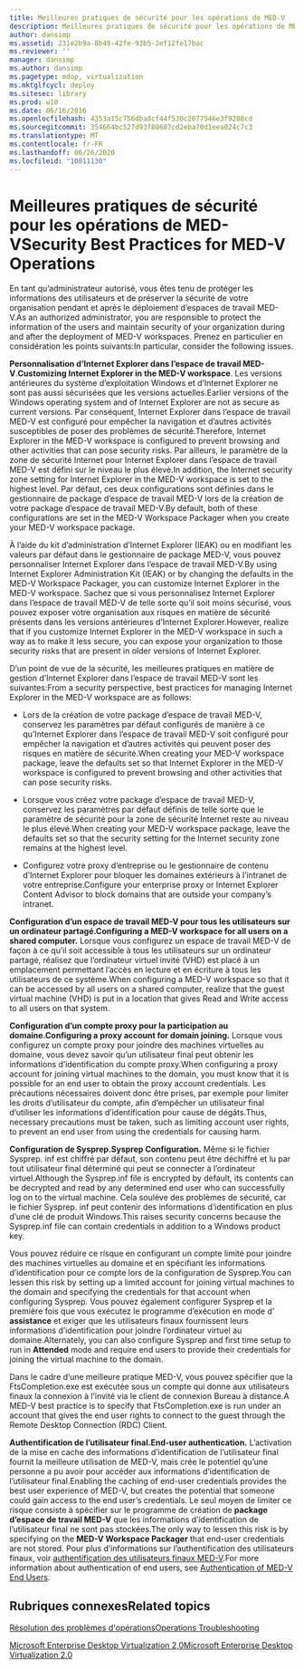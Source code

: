 ```yaml
---
title: Meilleures pratiques de sécurité pour les opérations de MED-V
description: Meilleures pratiques de sécurité pour les opérations de MED-V
author: dansimp
ms.assetid: 231e2b9a-8b49-42fe-93b5-2ef12fe17bac
ms.reviewer: ''
manager: dansimp
ms.author: dansimp
ms.pagetype: mdop, virtualization
ms.mktglfcycl: deploy
ms.sitesec: library
ms.prod: w10
ms.date: 06/16/2016
ms.openlocfilehash: 4353a15c756dba8cf44f530c2077546e3f9288cd
ms.sourcegitcommit: 354664bc527d93f80687cd2eba70d1eea024c7c3
ms.translationtype: MT
ms.contentlocale: fr-FR
ms.lasthandoff: 06/26/2020
ms.locfileid: "10811130"
---
```

# <span data-ttu-id="5393c-103">Meilleures pratiques de sécurité pour les opérations de MED-V</span><span class="sxs-lookup"><span data-stu-id="5393c-103">Security Best Practices for MED-V Operations</span></span>


<span data-ttu-id="5393c-104">En tant qu’administrateur autorisé, vous êtes tenu de protéger les informations des utilisateurs et de préserver la sécurité de votre organisation pendant et après le déploiement d’espaces de travail MED-V.</span><span class="sxs-lookup"><span data-stu-id="5393c-104">As an authorized administrator, you are responsible to protect the information of the users and maintain security of your organization during and after the deployment of MED-V workspaces.</span></span> <span data-ttu-id="5393c-105">Prenez en particulier en considération les points suivants:</span><span class="sxs-lookup"><span data-stu-id="5393c-105">In particular, consider the following issues.</span></span>

<span data-ttu-id="5393c-106">**Personnalisation d’Internet Explorer dans l’espace de travail MED-V**.</span><span class="sxs-lookup"><span data-stu-id="5393c-106">**Customizing Internet Explorer in the MED-V workspace**.</span></span> <span data-ttu-id="5393c-107">Les versions antérieures du système d’exploitation Windows et d’Internet Explorer ne sont pas aussi sécurisées que les versions actuelles.</span><span class="sxs-lookup"><span data-stu-id="5393c-107">Earlier versions of the Windows operating system and of Internet Explorer are not as secure as current versions.</span></span> <span data-ttu-id="5393c-108">Par conséquent, Internet Explorer dans l’espace de travail MED-V est configuré pour empêcher la navigation et d’autres activités susceptibles de poser des problèmes de sécurité.</span><span class="sxs-lookup"><span data-stu-id="5393c-108">Therefore, Internet Explorer in the MED-V workspace is configured to prevent browsing and other activities that can pose security risks.</span></span> <span data-ttu-id="5393c-109">Par ailleurs, le paramètre de la zone de sécurité Internet pour Internet Explorer dans l’espace de travail MED-V est défini sur le niveau le plus élevé.</span><span class="sxs-lookup"><span data-stu-id="5393c-109">In addition, the Internet security zone setting for Internet Explorer in the MED-V workspace is set to the highest level.</span></span> <span data-ttu-id="5393c-110">Par défaut, ces deux configurations sont définies dans le gestionnaire de package d’espace de travail MED-V lors de la création de votre package d’espace de travail MED-V.</span><span class="sxs-lookup"><span data-stu-id="5393c-110">By default, both of these configurations are set in the MED-V Workspace Packager when you create your MED-V workspace package.</span></span>

<span data-ttu-id="5393c-111">À l’aide du kit d’administration d’Internet Explorer (IEAK) ou en modifiant les valeurs par défaut dans le gestionnaire de package MED-V, vous pouvez personnaliser Internet Explorer dans l’espace de travail MED-V.</span><span class="sxs-lookup"><span data-stu-id="5393c-111">By using Internet Explorer Administration Kit (IEAK) or by changing the defaults in the MED-V Workspace Packager, you can customize Internet Explorer in the MED-V workspace.</span></span> <span data-ttu-id="5393c-112">Sachez que si vous personnalisez Internet Explorer dans l’espace de travail MED-V de telle sorte qu’il soit moins sécurisé, vous pouvez exposer votre organisation aux risques en matière de sécurité présents dans les versions antérieures d’Internet Explorer.</span><span class="sxs-lookup"><span data-stu-id="5393c-112">However, realize that if you customize Internet Explorer in the MED-V workspace in such a way as to make it less secure, you can expose your organization to those security risks that are present in older versions of Internet Explorer.</span></span>

<span data-ttu-id="5393c-113">D’un point de vue de la sécurité, les meilleures pratiques en matière de gestion d’Internet Explorer dans l’espace de travail MED-V sont les suivantes:</span><span class="sxs-lookup"><span data-stu-id="5393c-113">From a security perspective, best practices for managing Internet Explorer in the MED-V workspace are as follows:</span></span>

-   <span data-ttu-id="5393c-114">Lors de la création de votre package d’espace de travail MED-V, conservez les paramètres par défaut configurés de manière à ce qu’Internet Explorer dans l’espace de travail MED-V soit configuré pour empêcher la navigation et d’autres activités qui peuvent poser des risques en matière de sécurité.</span><span class="sxs-lookup"><span data-stu-id="5393c-114">When creating your MED-V workspace package, leave the defaults set so that Internet Explorer in the MED-V workspace is configured to prevent browsing and other activities that can pose security risks.</span></span>

-   <span data-ttu-id="5393c-115">Lorsque vous créez votre package d’espace de travail MED-V, conservez les paramètres par défaut définis de telle sorte que le paramètre de sécurité pour la zone de sécurité Internet reste au niveau le plus élevé.</span><span class="sxs-lookup"><span data-stu-id="5393c-115">When creating your MED-V workspace package, leave the defaults set so that the security setting for the Internet security zone remains at the highest level.</span></span>

-   <span data-ttu-id="5393c-116">Configurez votre proxy d’entreprise ou le gestionnaire de contenu d’Internet Explorer pour bloquer les domaines extérieurs à l’intranet de votre entreprise.</span><span class="sxs-lookup"><span data-stu-id="5393c-116">Configure your enterprise proxy or Internet Explorer Content Advisor to block domains that are outside your company’s intranet.</span></span>

**<span data-ttu-id="5393c-117">Configuration d’un espace de travail MED-V pour tous les utilisateurs sur un ordinateur partagé.</span><span class="sxs-lookup"><span data-stu-id="5393c-117">Configuring a MED-V workspace for all users on a shared computer.</span></span>** <span data-ttu-id="5393c-118">Lorsque vous configurez un espace de travail MED-V de façon à ce qu’il soit accessible à tous les utilisateurs sur un ordinateur partagé, réalisez que l’ordinateur virtuel invité (VHD) est placé à un emplacement permettant l’accès en lecture et en écriture à tous les utilisateurs de ce système.</span><span class="sxs-lookup"><span data-stu-id="5393c-118">When configuring a MED-V workspace so that it can be accessed by all users on a shared computer, realize that the guest virtual machine (VHD) is put in a location that gives Read and Write access to all users on that system.</span></span>

**<span data-ttu-id="5393c-119">Configuration d’un compte proxy pour la participation au domaine.</span><span class="sxs-lookup"><span data-stu-id="5393c-119">Configuring a proxy account for domain joining.</span></span>** <span data-ttu-id="5393c-120">Lorsque vous configurez un compte proxy pour joindre des machines virtuelles au domaine, vous devez savoir qu’un utilisateur final peut obtenir les informations d’identification du compte proxy.</span><span class="sxs-lookup"><span data-stu-id="5393c-120">When configuring a proxy account for joining virtual machines to the domain, you must know that it is possible for an end user to obtain the proxy account credentials.</span></span> <span data-ttu-id="5393c-121">Les précautions nécessaires doivent donc être prises, par exemple pour limiter les droits d’utilisateur du compte, afin d’empêcher un utilisateur final d’utiliser les informations d’identification pour cause de dégâts.</span><span class="sxs-lookup"><span data-stu-id="5393c-121">Thus, necessary precautions must be taken, such as limiting account user rights, to prevent an end user from using the credentials for causing harm.</span></span>

**<span data-ttu-id="5393c-122">Configuration de Sysprep.</span><span class="sxs-lookup"><span data-stu-id="5393c-122">Sysprep Configuration.</span></span>** <span data-ttu-id="5393c-123">Même si le fichier Sysprep. inf est chiffré par défaut, son contenu peut être déchiffré et lu par tout utilisateur final déterminé qui peut se connecter à l’ordinateur virtuel.</span><span class="sxs-lookup"><span data-stu-id="5393c-123">Although the Sysprep.inf file is encrypted by default, its contents can be decrypted and read by any determined end user who can successfully log on to the virtual machine.</span></span> <span data-ttu-id="5393c-124">Cela soulève des problèmes de sécurité, car le fichier Sysprep. inf peut contenir des informations d’identification en plus d’une clé de produit Windows.</span><span class="sxs-lookup"><span data-stu-id="5393c-124">This raises security concerns because the Sysprep.inf file can contain credentials in addition to a Windows product key.</span></span>

<span data-ttu-id="5393c-125">Vous pouvez réduire ce risque en configurant un compte limité pour joindre des machines virtuelles au domaine et en spécifiant les informations d’identification pour ce compte lors de la configuration de Sysprep.</span><span class="sxs-lookup"><span data-stu-id="5393c-125">You can lessen this risk by setting up a limited account for joining virtual machines to the domain and specifying the credentials for that account when configuring Sysprep.</span></span> <span data-ttu-id="5393c-126">Vous pouvez également configurer Sysprep et la première fois que vous exécutez le programme d’exécution en mode d' **assistance** et exiger que les utilisateurs finaux fournissent leurs informations d’identification pour joindre l’ordinateur virtuel au domaine.</span><span class="sxs-lookup"><span data-stu-id="5393c-126">Alternately, you can also configure Sysprep and first time setup to run in **Attended** mode and require end users to provide their credentials for joining the virtual machine to the domain.</span></span>

<span data-ttu-id="5393c-127">Dans le cadre d’une meilleure pratique MED-V, vous pouvez spécifier que la FtsCompletion.exe est exécutée sous un compte qui donne aux utilisateurs finaux la connexion à l’invité via le client de connexion Bureau à distance.</span><span class="sxs-lookup"><span data-stu-id="5393c-127">A MED-V best practice is to specify that FtsCompletion.exe is run under an account that gives the end user rights to connect to the guest through the Remote Desktop Connection (RDC) Client.</span></span>

**<span data-ttu-id="5393c-128">Authentification de l’utilisateur final.</span><span class="sxs-lookup"><span data-stu-id="5393c-128">End-user authentication.</span></span>** <span data-ttu-id="5393c-129">L’activation de la mise en cache des informations d’identification de l’utilisateur final fournit la meilleure utilisation de MED-V, mais crée le potentiel qu’une personne a pu avoir pour accéder aux informations d’identification de l’utilisateur final.</span><span class="sxs-lookup"><span data-stu-id="5393c-129">Enabling the caching of end-user credentials provides the best user experience of MED-V, but creates the potential that someone could gain access to the end user’s credentials.</span></span> <span data-ttu-id="5393c-130">Le seul moyen de limiter ce risque consiste à spécifier sur le programme de création de **package d’espace de travail MED-V** que les informations d’identification de l’utilisateur final ne sont pas stockées.</span><span class="sxs-lookup"><span data-stu-id="5393c-130">The only way to lessen this risk is by specifying on the **MED-V Workspace Packager** that end-user credentials are not stored.</span></span> <span data-ttu-id="5393c-131">Pour plus d’informations sur l’authentification des utilisateurs finaux, voir [authentification des utilisateurs finaux MED-V](authentication-of-med-v-end-users.md).</span><span class="sxs-lookup"><span data-stu-id="5393c-131">For more information about authentication of end users, see [Authentication of MED-V End Users](authentication-of-med-v-end-users.md).</span></span>

## <span data-ttu-id="5393c-132">Rubriques connexes</span><span class="sxs-lookup"><span data-stu-id="5393c-132">Related topics</span></span>


[<span data-ttu-id="5393c-133">Résolution des problèmes d'opérations</span><span class="sxs-lookup"><span data-stu-id="5393c-133">Operations Troubleshooting</span></span>](operations-troubleshooting-medv2.md)

[<span data-ttu-id="5393c-134">Microsoft Enterprise Desktop Virtualization 2,0</span><span class="sxs-lookup"><span data-stu-id="5393c-134">Microsoft Enterprise Desktop Virtualization 2.0</span></span>](index.md)

 

 





